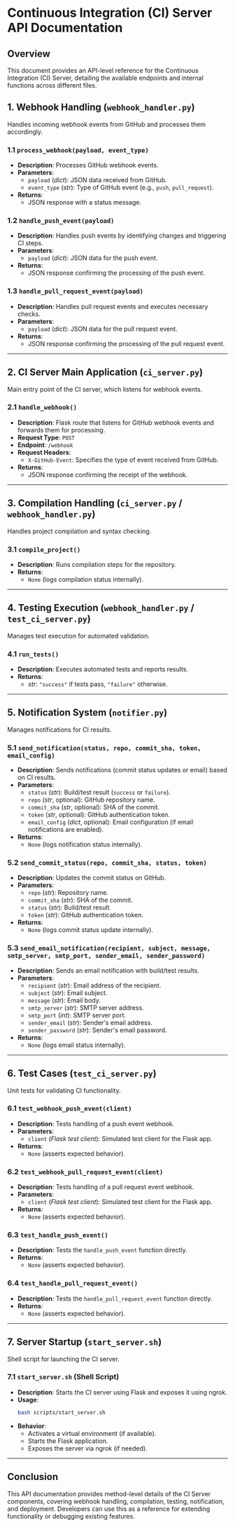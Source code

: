 # Continuous Integration (CI) Server API Documentation

## Overview
This document provides an API-level reference for the Continuous Integration (CI) Server, detailing the available endpoints and internal functions across different files.

## **1. Webhook Handling** (`webhook_handler.py`)
Handles incoming webhook events from GitHub and processes them accordingly.

### **1.1 `process_webhook(payload, event_type)`**
- **Description**: Processes GitHub webhook events.
- **Parameters**:
  - `payload` (*dict*): JSON data received from GitHub.
  - `event_type` (*str*): Type of GitHub event (e.g., `push`, `pull_request`).
- **Returns**:
  - JSON response with a status message.

### **1.2 `handle_push_event(payload)`**
- **Description**: Handles push events by identifying changes and triggering CI steps.
- **Parameters**:
  - `payload` (*dict*): JSON data for the push event.
- **Returns**:
  - JSON response confirming the processing of the push event.

### **1.3 `handle_pull_request_event(payload)`**
- **Description**: Handles pull request events and executes necessary checks.
- **Parameters**:
  - `payload` (*dict*): JSON data for the pull request event.
- **Returns**:
  - JSON response confirming the processing of the pull request event.

---

## **2. CI Server Main Application** (`ci_server.py`)
Main entry point of the CI server, which listens for webhook events.

### **2.1 `handle_webhook()`**
- **Description**: Flask route that listens for GitHub webhook events and forwards them for processing.
- **Request Type**: `POST`
- **Endpoint**: `/webhook`
- **Request Headers**:
  - `X-GitHub-Event`: Specifies the type of event received from GitHub.
- **Returns**:
  - JSON response confirming the receipt of the webhook.

---

## **3. Compilation Handling** (`ci_server.py` / `webhook_handler.py`)
Handles project compilation and syntax checking.

### **3.1 `compile_project()`**
- **Description**: Runs compilation steps for the repository.
- **Returns**:
  - `None` (logs compilation status internally).

---

## **4. Testing Execution** (`webhook_handler.py` / `test_ci_server.py`)
Manages test execution for automated validation.

### **4.1 `run_tests()`**
- **Description**: Executes automated tests and reports results.
- **Returns**:
  - *str*: `"success"` if tests pass, `"failure"` otherwise.

---

## **5. Notification System** (`notifier.py`)
Manages notifications for CI results.

### **5.1 `send_notification(status, repo, commit_sha, token, email_config)`**
- **Description**: Sends notifications (commit status updates or email) based on CI results.
- **Parameters**:
  - `status` (*str*): Build/test result (`success` or `failure`).
  - `repo` (*str*, optional): GitHub repository name.
  - `commit_sha` (*str*, optional): SHA of the commit.
  - `token` (*str*, optional): GitHub authentication token.
  - `email_config` (*dict*, optional): Email configuration (if email notifications are enabled).
- **Returns**:
  - `None` (logs notification status internally).

### **5.2 `send_commit_status(repo, commit_sha, status, token)`**
- **Description**: Updates the commit status on GitHub.
- **Parameters**:
  - `repo` (*str*): Repository name.
  - `commit_sha` (*str*): SHA of the commit.
  - `status` (*str*): Build/test result.
  - `token` (*str*): GitHub authentication token.
- **Returns**:
  - `None` (logs commit status update internally).

### **5.3 `send_email_notification(recipient, subject, message, smtp_server, smtp_port, sender_email, sender_password)`**
- **Description**: Sends an email notification with build/test results.
- **Parameters**:
  - `recipient` (*str*): Email address of the recipient.
  - `subject` (*str*): Email subject.
  - `message` (*str*): Email body.
  - `smtp_server` (*str*): SMTP server address.
  - `smtp_port` (*int*): SMTP server port.
  - `sender_email` (*str*): Sender's email address.
  - `sender_password` (*str*): Sender's email password.
- **Returns**:
  - `None` (logs email status internally).

---

## **6. Test Cases** (`test_ci_server.py`)
Unit tests for validating CI functionality.

### **6.1 `test_webhook_push_event(client)`**
- **Description**: Tests handling of a push event webhook.
- **Parameters**:
  - `client` (*Flask test client*): Simulated test client for the Flask app.
- **Returns**:
  - `None` (asserts expected behavior).

### **6.2 `test_webhook_pull_request_event(client)`**
- **Description**: Tests handling of a pull request event webhook.
- **Parameters**:
  - `client` (*Flask test client*): Simulated test client for the Flask app.
- **Returns**:
  - `None` (asserts expected behavior).

### **6.3 `test_handle_push_event()`**
- **Description**: Tests the `handle_push_event` function directly.
- **Returns**:
  - `None` (asserts expected behavior).

### **6.4 `test_handle_pull_request_event()`**
- **Description**: Tests the `handle_pull_request_event` function directly.
- **Returns**:
  - `None` (asserts expected behavior).

---

## **7. Server Startup** (`start_server.sh`)
Shell script for launching the CI server.

### **7.1 `start_server.sh` (Shell Script)**
- **Description**: Starts the CI server using Flask and exposes it using ngrok.
- **Usage**:
  ```sh
  bash scripts/start_server.sh
  ```
- **Behavior**:
  - Activates a virtual environment (if available).
  - Starts the Flask application.
  - Exposes the server via ngrok (if needed).

---

## **Conclusion**
This API documentation provides method-level details of the CI Server components, covering webhook handling, compilation, testing, notification, and deployment. Developers can use this as a reference for extending functionality or debugging existing features.


